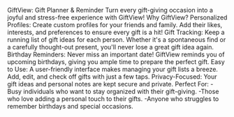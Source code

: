 GiftView: Gift Planner & Reminder
Turn every gift-giving occasion into a joyful and stress-free experience with GiftView!
Why GiftView?
Personalized Profiles: Create custom profiles for your friends and family. Add their likes, interests, and preferences to ensure every gift is a hit!
Gift Tracking: Keep a running list of gift ideas for each person. Whether it's a spontaneous find or a carefully thought-out present, you'll never lose a great gift idea again.
Birthday Reminders: Never miss an important date! GiftView reminds you of upcoming birthdays, giving you ample time to prepare the perfect gift.
Easy to Use: A user-friendly interface makes managing your gift lists a breeze. Add, edit, and check off gifts with just a few taps.
Privacy-Focused: Your gift ideas and personal notes are kept secure and private.
Perfect For:
-Busy individuals who want to stay organized with their gift-giving.
-Those who love adding a personal touch to their gifts.
-Anyone who struggles to remember birthdays and special occasions.
